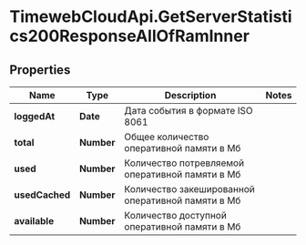 # TimewebCloudApi.GetServerStatistics200ResponseAllOfRamInner

## Properties

Name | Type | Description | Notes
------------ | ------------- | ------------- | -------------
**loggedAt** | **Date** | Дата события в формате ISO 8061 | 
**total** | **Number** | Общее количество оперативной памяти в Мб | 
**used** | **Number** | Количество потревляемой оперативной памяти в Мб | 
**usedCached** | **Number** | Количество закешированной оперативной памяти в Мб | 
**available** | **Number** | Количество доступной оперативной памяти в Мб | 


